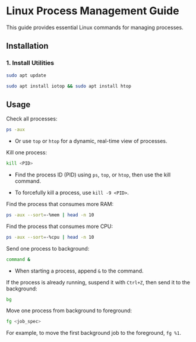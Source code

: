# Linux Process Management Guide

This guide provides essential Linux commands for managing processes.

## Installation

### 1. Install Utilities

```sh
sudo apt update
```
```sh
sudo apt install iotop && sudo apt install htop
```

## Usage

Check all processes:

```sh
ps -aux
```

* Or use `top` or `htop` for a dynamic, real-time view of processes.

Kill one process:

```sh
kill <PID>
```

* Find the process ID (PID) using `ps`, `top`, or `htop`, then use the kill command.

* To forcefully kill a process, use `kill -9 <PID>`.

Find the process that consumes more RAM:

```sh
ps -aux --sort=-%mem | head -n 10
```

Find the process that consumes more CPU:

```sh
ps -aux --sort=-%cpu | head -n 10
```

Send one process to background:

```sh
command &
```

* When starting a process, append `&` to the command.

If the process is already running, suspend it with `Ctrl+Z`, then send it to the background:

```sh
bg
```

Move one process from background to foreground:

```sh
fg <job_spec>
```

For example, to move the first background job to the foreground, `fg %1`.